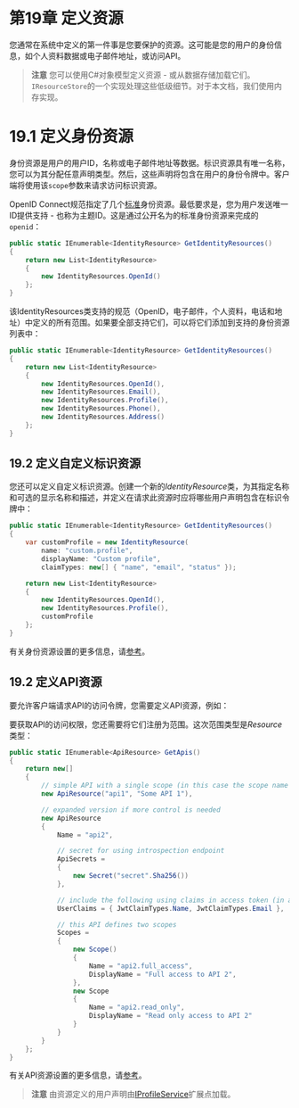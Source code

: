 # 第19章 定义资源
您通常在系统中定义的第一件事是您要保护的资源。这可能是您的用户的身份信息，如个人资料数据或电子邮件地址，或访问API。

> **注意**
您可以使用C#对象模型定义资源 - 或从数据存储加载它们。`IResourceStore`的一个实现处理这些低级细节。对于本文档，我们使用内存实现。

# 19.1 定义身份资源
身份资源是用户的用户ID，名称或电子邮件地址等数据。标识资源具有唯一名称，您可以为其分配任意声明类型。然后，这些声明将包含在用户的身份令牌中。客户端将使用该`scope`参数来请求访问标识资源。  

OpenID Connect规范指定了几个[标准](https://openid.net/specs/openid-connect-core-1_0.html#ScopeClaims)身份资源。最低要求是，您为用户发送唯一ID提供支持 - 也称为主题ID。这是通过公开名为的标准身份资源来完成的`openid`：  

``` C#
public static IEnumerable<IdentityResource> GetIdentityResources()
{
    return new List<IdentityResource>
    {
        new IdentityResources.OpenId()
    };
}
```   

该IdentityResources类支持的规范（OpenID，电子邮件，个人资料，电话和地址）中定义的所有范围。如果要全部支持它们，可以将它们添加到支持的身份资源列表中：

``` C#
public static IEnumerable<IdentityResource> GetIdentityResources()
{
    return new List<IdentityResource>
    {
        new IdentityResources.OpenId(),
        new IdentityResources.Email(),
        new IdentityResources.Profile(),
        new IdentityResources.Phone(),
        new IdentityResources.Address()
    };
}
```   

## 19.2 定义自定义标识资源
您还可以定义自定义标识资源。创建一个新的*IdentityResource*类，为其指定名称和可选的显示名称和描述，并定义在请求此资源时应将哪些用户声明包含在标识令牌中：

``` C#
public static IEnumerable<IdentityResource> GetIdentityResources()
{
    var customProfile = new IdentityResource(
        name: "custom.profile",
        displayName: "Custom profile",
        claimTypes: new[] { "name", "email", "status" });

    return new List<IdentityResource>
    {
        new IdentityResources.OpenId(),
        new IdentityResources.Profile(),
        customProfile
    };
}
```   

有关身份资源设置的更多信息，请[参考](https://github.com/thinksjay/IdentityServer4/blob/master/%E5%8F%82%E8%80%83/%E7%AC%AC54%E7%AB%A0%20%E8%BA%AB%E4%BB%BD%E8%B5%84%E6%BA%90.md)。

## 19.2 定义API资源
要允许客户端请求API的访问令牌，您需要定义API资源，例如：

要获取API的访问权限，您还需要将它们注册为范围。这次范围类型是*Resource*类型：

``` C#
public static IEnumerable<ApiResource> GetApis()
{
    return new[]
    {
        // simple API with a single scope (in this case the scope name is the same as the api name)
        new ApiResource("api1", "Some API 1"),

        // expanded version if more control is needed
        new ApiResource
        {
            Name = "api2",

            // secret for using introspection endpoint
            ApiSecrets =
            {
                new Secret("secret".Sha256())
            },

            // include the following using claims in access token (in addition to subject id)
            UserClaims = { JwtClaimTypes.Name, JwtClaimTypes.Email },

            // this API defines two scopes
            Scopes =
            {
                new Scope()
                {
                    Name = "api2.full_access",
                    DisplayName = "Full access to API 2",
                },
                new Scope
                {
                    Name = "api2.read_only",
                    DisplayName = "Read only access to API 2"
                }
            }
        }
    };
}
```   

有关API资源设置的更多信息，请[参考](https://github.com/thinksjay/IdentityServer4/blob/master/%E5%8F%82%E8%80%83/%E7%AC%AC55%E7%AB%A0%20%20API%E8%B5%84%E6%BA%90.md)。

> **注意**
由资源定义的用户声明由[IProfileService](https://github.com/thinksjay/IdentityServer4/blob/master/%E5%8F%82%E8%80%83/%E7%AC%AC58%E7%AB%A0%20Profile%20Service.md)扩展点加载。